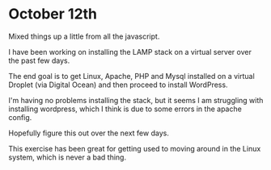 # October 12th

Mixed things up a little from all the javascript.

I have been working on installing the LAMP stack on a virtual server over the past few days.

The end goal is to get Linux, Apache, PHP and Mysql installed on a virtual Droplet (via Digital Ocean) and then proceed to install WordPress.

I'm having no problems installing the stack, but it seems I am struggling with installing wordpress, which I think is due to some errors in the apache config.

Hopefully figure this out over the next few days.

This exercise has been great for getting used to moving around in the Linux system, which is never a bad thing.
